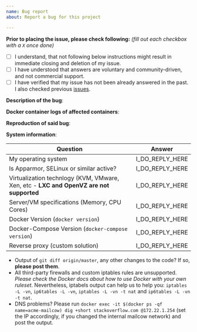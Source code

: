 ```yaml
---
name: Bug report
about: Report a bug for this project

---
```


<!--
  You are welcome to visit us on our community channels listed at https://mailcow.github.io/mailcow-dockerized-docs/#community-support
  For commercial support, please check https://mailcow.github.io/mailcow-dockerized-docs/#commercial-support
-->

**Prior to placing the issue, please check following:** *(fill out each checkbox with a `X` once done)*
- [ ] I understand, that not following below instructions might result in immediate closing and deletion of my issue.
- [ ] I have understood that answers are voluntary and community-driven, and not commercial support.
- [ ] I have verified that my issue has not been already answered in the past. I also checked previous [issues](https://github.com/mailcow/mailcow-dockerized/issues).

**Description of the bug**:
<!--
  This should be a clear and concise description of what the bug is. What EXACTLY does happen?
  If applicable, add screenshots to help explain your problem. Very useful for bugs in mailcow UI.
  Write your detailed description below.
-->

**Docker container logs of affected containers**:
<!--
  Please take a look at the [official documentation](https://mailcow.github.io/mailcow-dockerized-docs/debug-logs/) and post the last     few lines of logs, when the error occurs.
-->

**Reproduction of said bug**:
<!--
  It is really helpful to know how exactly you are able to reproduce the reported issue.
  Have you tried to fix the issue? What did you try?
  What are the exact steps to get the above described behavior?
  Screenshots can be added, if helpful. Add the text below.
-->

**System information**:
<!--
  In this stage we would kindly ask you to attach general system information about your setup.
  Please carefully read the questions and instructions below.
-->

| Question | Answer |
| --- | --- |
| My operating system | I_DO_REPLY_HERE |
| Is Apparmor, SELinux or similar active? | I_DO_REPLY_HERE |
| Virtualization technlogy (KVM, VMware, Xen, etc - **LXC and OpenVZ are not supported** | I_DO_REPLY_HERE |
| Server/VM specifications (Memory, CPU Cores) | I_DO_REPLY_HERE |
| Docker Version (`docker version`) | I_DO_REPLY_HERE |
| Docker-Compose Version (`docker-compose version`) | I_DO_REPLY_HERE |
| Reverse proxy (custom solution) | I_DO_REPLY_HERE |

- Output of `git diff origin/master`, any other changes to the code? If so, **please post them**.
- All third-party firewalls and custom iptables rules are unsupported. *Please check the Docker docs about how to use Docker with your own ruleset*. Nevertheless, iptabels output can help us to help you: `iptables -L -vn`, `ip6tables -L -vn`, `iptables -L -vn -t nat` and `ip6tables -L -vn -t nat`.
- DNS problems? Please run `docker exec -it $(docker ps -qf name=acme-mailcow) dig +short stackoverflow.com @172.22.1.254` (set the IP accordingly, if you changed the internal mailcow network) and post the output.

